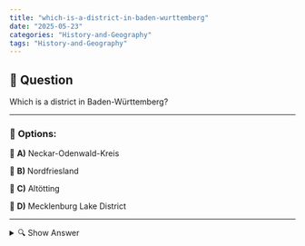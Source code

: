 ```yaml
---
title: "which-is-a-district-in-baden-wurttemberg"
date: "2025-05-23"
categories: "History-and-Geography"
tags: "History-and-Geography"
---
```


## 📌 **Question**

Which is a district in Baden-Württemberg?



---

### 📝 **Options:**

🔘 **A)** Neckar-Odenwald-Kreis

🔘 **B)** Nordfriesland

🔘 **C)** Altötting

🔘 **D)** Mecklenburg Lake District

---

<details>
  <summary>🔍 Show Answer</summary>

  <p>
💡  <b>Correct Answer:</b>  a
  </p>
  <p>
    📖<b>Explanation:</b>
    
  </p>
</details>
